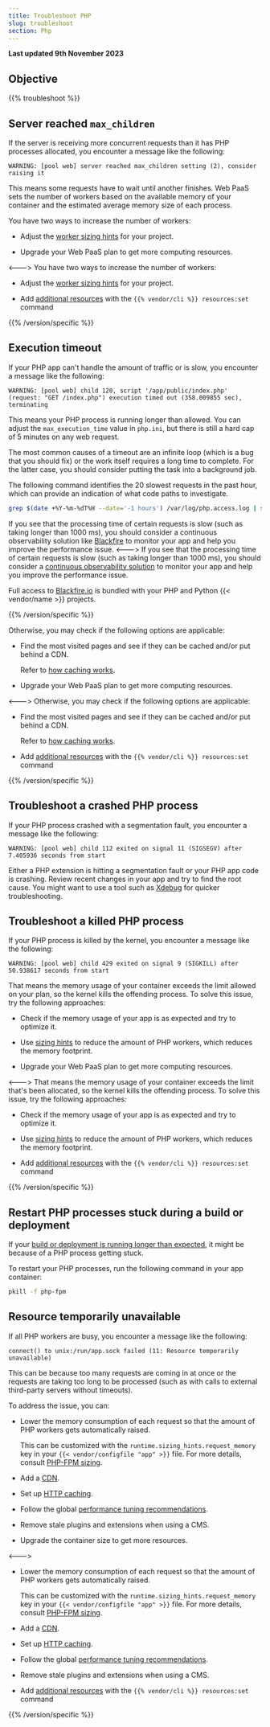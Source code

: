 ```yaml
---
title: Troubleshoot PHP
slug: troubleshoot
section: Php
---
```


**Last updated 9th November 2023**



## Objective  

{{% troubleshoot %}}

## Server reached `max_children`

If the server is receiving more concurrent requests than it has PHP processes allocated,
you encounter a message like the following:

```text {location="/var/log/app.log"}
WARNING: [pool web] server reached max_children setting (2), consider raising it
```

This means some requests have to wait until another finishes.
Web PaaS sets the number of workers based on the available memory of your container
and the estimated average memory size of each process.


You have two ways to increase the number of workers:

- Adjust the [worker sizing hints](../.././.-fpm) for your project.

- Upgrade your Web PaaS plan to get more computing resources.

<--->
You have two ways to increase the number of workers:

- Adjust the [worker sizing hints](../.././.-fpm) for your project.

- Add [additional resources](../../manage-resources) with the `{{% vendor/cli %}} resources:set` command

{{% /version/specific %}}

## Execution timeout

If your PHP app can't handle the amount of traffic or is slow,
you encounter a message like the following:

```text {location="/var/log/app.log"}
WARNING: [pool web] child 120, script '/app/public/index.php' (request: "GET /index.php") execution timed out (358.009855 sec), terminating
```

This means your PHP process is running longer than allowed.
You can adjust the `max_execution_time` value in `php.ini`,
but there is still a hard cap of 5 minutes on any web request.

The most common causes of a timeout are an infinite loop (which is a bug that you should fix)
or the work itself requires a long time to complete.
For the latter case, you should consider putting the task into a background job.

The following command identifies the 20 slowest requests in the past hour,
which can provide an indication of what code paths to investigate.

```bash
grep $(date +%Y-%m-%dT%H --date='-1 hours') /var/log/php.access.log | sort -k 4 -r -n | head -20
```


If you see that the processing time of certain requests is slow (such as taking longer than 1000&nbsp;ms),
you should consider a continuous observability solution like [Blackfire](../../increase-observability/increase-observability-integrate-observability/blackfire)
to monitor your app and help you improve the performance issue.
<--->
If you see that the processing time of certain requests is slow (such as taking longer than 1000&nbsp;ms),
you should consider a [continuous observability solution](../../increase-observability/increase-observability-application-metrics)
to monitor your app and help you improve the performance issue.

Full access to [Blackfire.io](../../increase-observability/increase-observability-application-metrics/blackfire) is bundled with your PHP and Python {{< vendor/name >}} projects.

{{% /version/specific %}}


Otherwise, you may check if the following options are applicable:

- Find the most visited pages and see if they can be cached and/or put behind a CDN.

  Refer to [how caching works](../../define-routes/define-routes-cache).
- Upgrade your Web PaaS plan to get more computing resources.

<--->
Otherwise, you may check if the following options are applicable:

- Find the most visited pages and see if they can be cached and/or put behind a CDN.

  Refer to [how caching works](../../define-routes/define-routes-cache).
- Add [additional resources](../../manage-resources) with the `{{% vendor/cli %}} resources:set` command

{{% /version/specific %}}

## Troubleshoot a crashed PHP process

If your PHP process crashed with a segmentation fault,
you encounter a message like the following:

```text {location="/var/log/app.log"}
WARNING: [pool web] child 112 exited on signal 11 (SIGSEGV) after 7.405936 seconds from start
```

Either a PHP extension is hitting a segmentation fault or your PHP app code is crashing.
Review recent changes in your app and try to find the root cause.
You might want to use a tool such as [Xdebug](../.././.-xdebug) for quicker troubleshooting.

## Troubleshoot a killed PHP process

If your PHP process is killed by the kernel,
you encounter a message like the following:

```text {location="/var/log/app.log"}
WARNING: [pool web] child 429 exited on signal 9 (SIGKILL) after 50.938617 seconds from start
```


That means the memory usage of your container exceeds the limit allowed on your plan, so the kernel kills the offending process.
To solve this issue, try the following approaches:

- Check if the memory usage of your app is as expected and try to optimize it.

- Use [sizing hints](../.././.-fpm) to reduce the amount of PHP workers, which reduces the memory footprint.

- Upgrade your Web PaaS plan to get more computing resources.

<--->
That means the memory usage of your container exceeds the limit that's been allocated, so the kernel kills the offending process.
To solve this issue, try the following approaches:
<!-- @todo: resources link -->
- Check if the memory usage of your app is as expected and try to optimize it.

- Use [sizing hints](../.././.-fpm) to reduce the amount of PHP workers, which reduces the memory footprint.

- Add [additional resources](../../manage-resources) with the `{{% vendor/cli %}} resources:set` command

{{% /version/specific %}}

## Restart PHP processes stuck during a build or deployment

If your [build or deployment is running longer than expected](../../development/troubleshoot.md#stuck-build-or-deployment),
it might be because of a PHP process getting stuck.

To restart your PHP processes, run the following command in your app container:

```bash
pkill -f php-fpm
```

## Resource temporarily unavailable

If all PHP workers are busy,
you encounter a message like the following:

```text {location="/var/log/error.log"}
connect() to unix:/run/app.sock failed (11: Resource temporarily unavailable)
```

This can be because too many requests are coming in at once
or the requests are taking too long to be processed (such as with calls to external third-party servers without timeouts).

To address the issue, you can:


- Lower the memory consumption of each request so that the amount of PHP workers gets automatically raised.

  This can be customized with the `runtime.sizing_hints.request_memory` key in your `{{< vendor/configfile "app" >}}` file.
  For more details, consult [PHP-FPM sizing](../.././.-fpm).
- Add a [CDN](../../domains/domains-cdn).

- Set up [HTTP caching](../../learn/learn-bestpractices/http-caching).

- Follow the global [performance tuning recommendations](../.././.-tuning).

- Remove stale plugins and extensions when using a CMS.

- Upgrade the container size to get more resources.

<--->
- Lower the memory consumption of each request so that the amount of PHP workers gets automatically raised.

  This can be customized with the `runtime.sizing_hints.request_memory` key in your `{{< vendor/configfile "app" >}}` file.
  For more details, consult [PHP-FPM sizing](../.././.-fpm).
- Add a [CDN](../../domains/domains-cdn).

- Set up [HTTP caching](../../learn/learn-bestpractices/http-caching).

- Follow the global [performance tuning recommendations](../.././.-tuning).

- Remove stale plugins and extensions when using a CMS.

- Add [additional resources](../../manage-resources) with the `{{% vendor/cli %}} resources:set` command

{{% /version/specific %}}
